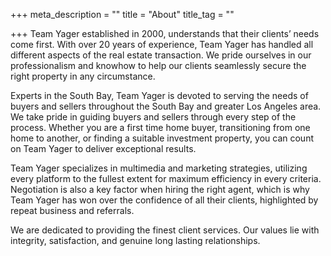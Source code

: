 +++
meta_description = ""
title = "About"
title_tag = ""

+++
Team Yager established in 2000, understands that their clients’ needs come first. With over 20 years of experience, Team Yager has handled all different aspects of the real estate transaction. We pride ourselves in our professionalism and knowhow to help our clients seamlessly secure the right property in any circumstance.

Experts in the South Bay, Team Yager is devoted to serving the needs of buyers and sellers throughout the South Bay and greater Los Angeles area. We take pride in guiding buyers and sellers through every step of the process. Whether you are a first time home buyer, transitioning from one home to another, or finding a suitable investment property, you can count on Team Yager to deliver exceptional results.

Team Yager specializes in multimedia and marketing strategies, utilizing every platform to the fullest extent for maximum efficiency in every criteria. Negotiation is also a key factor when hiring the right agent, which is why Team Yager has won over the confidence of all their clients, highlighted by repeat business and referrals.

We are dedicated to providing the finest client services. Our values lie with integrity, satisfaction, and genuine long lasting relationships.